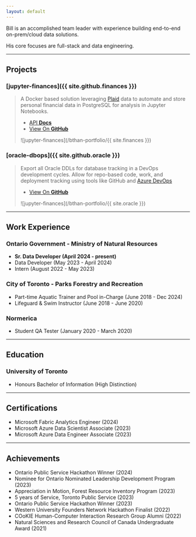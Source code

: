 ```yaml
---
layout: default
---
```



Bill is an accomplished team leader with experience building end-to-end on-prem/cloud data solutions.

His core focuses are full-stack and data engineering.

* * *
## Projects

### [jupyter-finances]({{ site.github.finances }})

> A Docker based solution leveraging [Plaid](https://plaid.com/) data to automate and store personal financial data in PostgreSQL for analysis in Jupyter Notebooks.
> <ul class="downloads">
>          <li><a href="{{ site.github.finances }}">API <strong>Docs</strong></a></li>
>          <li><a href="{{ site.github.repository_url }}">View On <strong>GitHub</strong></a></li>
> </ul>
> ![jupyter-finances](/bthan-portfolio/{{ site.finances }})


### [oracle-dbops]({{ site.github.oracle }})

> Export all Oracle DDLs for database tracking in a DevOps development cycles. Allow for repo-based code, work, and deployment tracking using tools like GitHub and [Azure DevOps](https://azure.microsoft.com/en-us/products/devops)
> <ul class="downloads">
>          <li><a href="{{ site.github.oracle }}">View On <strong>GitHub</strong></a></li>
> </ul>
> ![jupyter-finances](/bthan-portfolio/{{ site.oracle }})

* * *

## Work Experience

### Ontario Government - Ministry of Natural Resources

* **Sr. Data Developer (April 2024 - present)**
* Data Developer (May 2023 - April 2024)
* Intern (August 2022 - May 2023)

### City of Toronto - Parks Forestry and Recreation

* Part-time Aquatic Trainer and Pool in-Charge (June 2018 - Dec 2024)
* Lifeguard & Swim Instructor (June 2018 - June 2020)


### Normerica

* Student QA Tester (January 2020 - March 2020)

* * *

## Education

### University of Toronto 

* Honours Bachelor of Information (High Distinction)

* * *

## Certifications 
* Microsoft Fabric Analytics Engineer (2024)
* Microsoft Azure Data Scientist Associate (2023) 
* Microsoft Azure Data Engineer Associate (2023) 

* * *

## Achievements 
* Ontario Public Service Hackathon Winner (2024)
* Nominee for Ontario Nominated Leadership Development Program (2023) 
* Appreciation in Motion, Forest Resource Inventory Program (2023) 
* 5 years of Service, Toronto Public Service (2023) 
* Ontario Public Service Hackathon Winner (2023) 
* Western University Founders Network Hackathon Finalist (2022) 
* COoKIE Human-Computer Interaction Research Group Alumni (2022) 
* Natural Sciences and Research Council of Canada Undergraduate Award (2021) 
